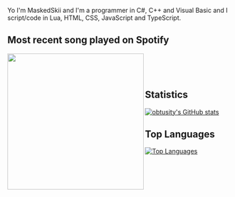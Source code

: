 Yo I'm MaskedSkii and I'm a programmer in C#, C++ and Visual Basic and I script/code in Lua, HTML, CSS, JavaScript and TypeScript.

## Most recent song played on Spotify

<a href="https://spotify-github-profile.vercel.app/api/view?uid=123simon4&redirect=true"><img src="https://spotify-github-profile.vercel.app/api/view?uid=123simon4&cover_image=true&theme=default&bar_color=53b14f&bar_color_cover=false" align="left" width="306" > </a>

<br>
<br>
<br>

## Statistics

[![obtusity's GitHub stats](https://github-readme-stats.vercel.app/api?username=MaskedSkii)](https://github.com/anuraghazra/github-readme-stats)

## Top Languages

[![Top Languages](https://github-readme-stats.vercel.app/api/top-langs/?username=MaskedSkii)](https://github.com/anuraghazra/github-readme-stats)
